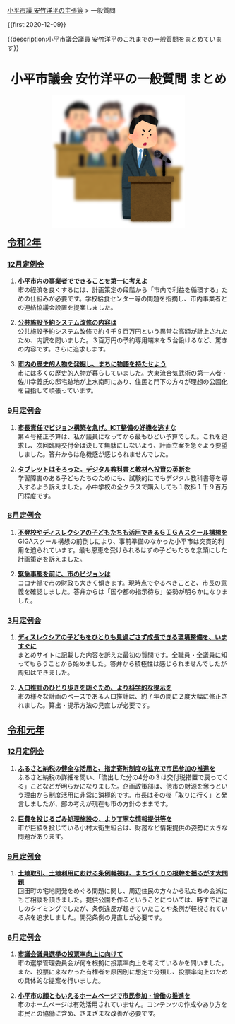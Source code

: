 <p class="breadcrumbs"><a href="../index.md">小平市議 安竹洋平の主張等</a> > 一般質問

{{first:2020-12-09}}

{{description:小平市議会議員 安竹洋平のこれまでの一般質問をまとめています}}

<style>
  h1 {
    text-align:center;
  }
  h2 {
    text-decoration: underline;
  }
  h2:first-of-type {
    margin: 0;
  }
</style>

# 小平市議会 安竹洋平の一般質問 まとめ

<p style="text-align:center">
<img src="./ippan-situmon.png" />
</p>


## 令和2年

### [12月定例会](./r2/12-gatu/index.md)

1. **[小平市内の事業者でできることを第一に考えよ <i class="fa fa-caret-right" aria-hidden="true"></i>](./r2/12-gatu/1-kodaira-first.md)**  
 市の経済を良くするには、計画策定の段階から「市内で利益を循環する」ための仕組みが必要です。学校給食センター等の問題を指摘し、市内事業者との連絡協議会設置を提案しました。

1. **[公共施設予約システム改修の内容は <i class="fa fa-caret-right" aria-hidden="true"></i>](./r2/12-gatu/2-koukyou-sisetu-naiyou.md)**  
公共施設予約システム改修で約４千９百万円という異常な高額が計上されたため、内訳を問いました。３百万円の予約専用端末を５台設けるなど、驚きの内容です。さらに追求します。

1. **[市内の歴史的人物を発掘し、まちに物語を持たせよう <i class="fa fa-caret-right" aria-hidden="true"></i>](./r2/12-gatu/3-machi-story.md)**  
市には多くの歴史的人物が暮らしていました。大東流合気武術の第一人者・佐川幸義氏の邸宅跡地が上水南町にあり、住民と門下の方々が理想の公園化を目指して頑張っています。

### [9月定例会](./r2/9-gatu/index.md)
1. **[市長責任でビジョン構築を急げ。ICT整備の好機を逃すな <i class="fa fa-caret-right" aria-hidden="true"></i>](./r2/9-gatu/1-sityou-vision-isoge.md)**  
第４号補正予算は、私が議員になってから最もひどい予算でした。これを追求し、次回臨時交付金は決して無駄にしないよう、計画立案を急ぐよう要望しました。答弁からは危機感が感じられませんでした。

1. **[タブレットはそろった。デジタル教科書と教材へ投資の英断を <i class="fa fa-caret-right" aria-hidden="true"></i>](./r2/9-gatu/2-digital-kyoukasyo-isoge.md)**  
学習障害のある子どもたちのためにも、試験的にでもデジタル教科書等を導入するよう訴えました。小中学校の全クラスで購入しても１教科１千９百万円程度です。

### [6月定例会](./r2/6-gatu/index.md)

1. **[不登校やディスレクシアの子どもたちも活用できるＧＩＧＡスクール構想を <i class="fa fa-caret-right" aria-hidden="true"></i>](./r2/6-gatu/1-giga-school-dyslexia.md)**  
GIGAスクール構想の前倒しにより、事前準備のなかった小平市は突貫的利用を迫られています。最も恩恵を受けられるはずの子どもたちを念頭にした計画策定を訴えました。

1. **[緊急事態を前に、市のビジョンは <i class="fa fa-caret-right" aria-hidden="true"></i>](./r2/6-gatu/2-kinkyu-vision.md)**  
コロナ禍で市の財政も大きく傾きます。現時点でやるべきことと、市長の意義を確認しました。答弁からは「国や都の指示待ち」姿勢が明らかになりました。

### [3月定例会](./r2/3-gatu/index.md)

1. **[ディスレクシアの子どもをひとりも見過ごさず成長できる環境整備を、いますぐに <i class="fa fa-caret-right" aria-hidden="true"></i>](./r2/3-gatu/1-dyslexia-kankyo.md)**  
まとめサイトに記載した内容を訴えた最初の質問です。全職員・全議員に知ってもらうことから始めました。答弁から積極性は感じられませんでしたが周知はできました。

1. **[人口推計のひとり歩きを防ぐため、より科学的な提示を <i class="fa fa-caret-right" aria-hidden="true"></i>](./r2/3-gatu/2-jinkou-suikei-kagaku.md)**  
市の様々な計画のベースである人口推計は、約７年の間に２度大幅に修正されました。算出・提示方法の見直しが必要です。

## 令和元年

### [12月定例会](./r1/12-gatu/index.md)

1. **[ふるさと納税の健全な活用と、指定寄附制度の拡充で市民参加の推進を <i class="fa fa-caret-right" aria-hidden="true"></i>](./r1/12-gatu/1-furusato-nouzei-kakuju.md)**  
ふるさと納税の詳細を問い、「流出した分の4分の３は交付税措置で戻ってくる」ことなどが明らかになりました。企画政策部は、他市の財源を奪うという理由から制度活用に非常に消極的です。市長はその後「取りに行く」と発言しましたが、部の考えが現在も市の方針のままです。

1. **[巨費を投じるごみ処理施設の、より丁寧な情報提供等を <i class="fa fa-caret-right" aria-hidden="true"></i>](./r1/12-gatu/2-gomi-sisetu-jouhou.md)**  
市が巨額を投じている小村大衛生組合は、財務など情報提供の姿勢に大きな問題があります。

### [9月定例会](./r1/9-gatu/index.md)

1. **[土地取引、土地利用における条例軽視は、まちづくりの根幹を揺るがす大問題 <i class="fa fa-caret-right" aria-hidden="true"></i>](./r1/9-gatu/tochi-jourei-keisi.md)**  
回田町の宅地開発をめぐる問題に関し、周辺住民の方々から私たちの会派にもご相談を頂きました。提供公園を作るということについては、時すでに遅しのタイミングでしたが、条例違反が起きていたことや条例が軽視されている点を追求しました。開発条例の見直しが必要です。


### [6月定例会](./r1/6-gatu/index.md)

1. **[市議会議員選挙の投票率向上に向けて <i class="fa fa-caret-right" aria-hidden="true"></i>](./r1/6-gatu/1-touhyouritu-koujou.md)**  
市の選挙管理委員会が何を根拠に投票率向上を考えているかを問いました。また、投票に来なかった有権者を原因別に想定で分類し、投票率向上のための具体的な提案を行いました。

1. **[小平市の顔ともいえるホームページで市民参加・協働の推進を <i class="fa fa-caret-right" aria-hidden="true"></i>](./r1/6-gatu/2-homepage-siminsanka.md)**  
市のホームページは有効活用されていません。コンテンツの作成やあり方を市民との協働に含め、さまざまな改善が必要です。
